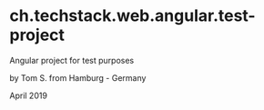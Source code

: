 # ch.techstack.web.angular.test-project
Angular project for test purposes

by Tom S. from Hamburg - Germany

April 2019
 